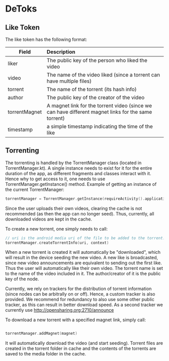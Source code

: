 # DeToks

## Like Token

The like token has the following format:

| Field     |      Description   |
|-----------|:----------|
| liker     | The public key of the person who liked the video |
| video     | The name of the video liked (since a torrent can have multiple files) |
| torrent   | The name of the torrent (its hash info) |
| author    | The public key of the creator of the video  |
| torrentMagnet | A magnet link for the torrent video (since we can have different magnet links for the same torrent) |
| timestamp   | a simple timestamp indicating the time of the like | 



## Torrenting

The torrenting is handled by the TorrentManager class (located in TorrentManager.kt). A single instance needs to exist for it for the entire duration of the app, as different fragments and classes interact with it. Hence why to get access to it, one needs to use TorrentManager.getInstance() method. Example of getting an instance of the current TorrentManager:

```kotlin
torrentManager = TorrentManager.getInstance(requireActivity().applicationContext)
```


Since the user uploads their own videos, clearing the cache is not recommended (as then the app can no longer seed). Thus, currently, all downloaded videos are kept in the cache.

To create a new torrent, one simply needs to call:

```kotlin
// uri is the android media uri of the file to be added to the torrent. This can be received from a call to ActivityResultContracts.GetContent()
torrentManager.createTorrentInfo(uri, context)
```

When a new torrent is created it will automatically be "downloaded", which will result in the device seeding the new video. A new like is broadcasted, since new video announcements are equivalent to sending out the first like. Thus the user will automatically like their own video. The torrent name is set to the name of the video included in it. The author/creator of it is the public key of the node.

Currently, we rely on trackers for the distribution of torrent information (since nodes can be arbitrally on or off). Hence, a custom tracker is also provided. We recommend for redundancy to also use some other public tracker, as this can result in better download speed. As a second tracker we currently use http://opensharing.org:2710/announce

To download a new torrent with a specified magnet link, simply call:
```kotlin

torrentManager.addMagnet(magnet)
```

It will automatically download the video (and start seeding). Torrent files are created in the torrent folder in cache and the contents of the torrents are saved to the media folder in the cache.
